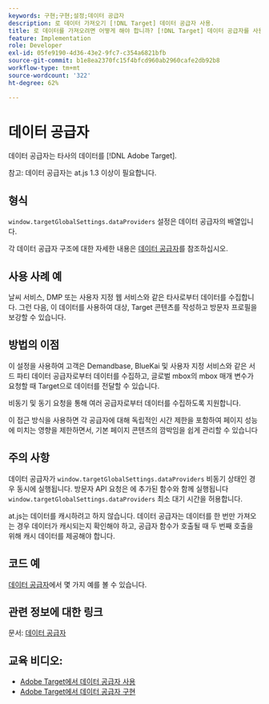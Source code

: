 ```yaml
---
keywords: 구현;구현;설정;데이터 공급자
description: 로 데이터 가져오기 [!DNL Target] 데이터 공급자 사용.
title: 로 데이터를 가져오려면 어떻게 해야 합니까? [!DNL Target] 데이터 공급자를 사용하십니까?
feature: Implementation
role: Developer
exl-id: 05fe9190-4d36-43e2-9fc7-c354a6821bfb
source-git-commit: b1e8ea2370fc15f4bfcd960ab2960cafe2db92b8
workflow-type: tm+mt
source-wordcount: '322'
ht-degree: 62%

---
```


# 데이터 공급자

데이터 공급자는 타사의 데이터를 [!DNL Adobe Target].

참고: 데이터 공급자는 at.js 1.3 이상이 필요합니다.

## 형식

`window.targetGlobalSettings.dataProviders` 설정은 데이터 공급자의 배열입니다.

각 데이터 공급자 구조에 대한 자세한 내용은 [데이터 공급자](https://developer.adobe.com/target/implement/client-side/atjs/atjs-functions/targetglobalsettings/)를 참조하십시오.

## 사용 사례 예

날씨 서비스, DMP 또는 사용자 지정 웹 서비스와 같은 타사로부터 데이터를 수집합니다. 그런 다음, 이 데이터를 사용하여 대상, Target 콘텐츠를 작성하고 방문자 프로필을 보강할 수 있습니다.

## 방법의 이점

이 설정을 사용하여 고객은 Demandbase, BlueKai 및 사용자 지정 서비스와 같은 서드 파티 데이터 공급자로부터 데이터를 수집하고, 글로벌 mbox의 mbox 매개 변수가 요청할 때 Target으로 데이터를 전달할 수 있습니다.

비동기 및 동기 요청을 통해 여러 공급자로부터 데이터를 수집하도록 지원합니다.

이 접근 방식을 사용하면 각 공급자에 대해 독립적인 시간 제한을 포함하여 페이지 성능에 미치는 영향을 제한하면서, 기본 페이지 콘텐츠의 깜박임을 쉽게 관리할 수 있습니다

## 주의 사항

데이터 공급자가 `window.targetGlobalSettings.dataProviders` 비동기 상태인 경우 동시에 실행됩니다. 방문자 API 요청은 에 추가된 함수와 함께 실행됩니다 `window.targetGlobalSettings.dataProviders` 최소 대기 시간을 허용합니다.

at.js는 데이터를 캐시하려고 하지 않습니다. 데이터 공급자는 데이터를 한 번만 가져오는 경우 데이터가 캐시되는지 확인해야 하고, 공급자 함수가 호출될 때 두 번째 호출을 위해 캐시 데이터를 제공해야 합니다.

## 코드 예

[데이터 공급자](https://developer.adobe.com/target/implement/client-side/atjs/atjs-functions/targetglobalsettings/)에서 몇 가지 예를 볼 수 있습니다.

## 관련 정보에 대한 링크

문서: [데이터 공급자](https://developer.adobe.com/target/implement/client-side/atjs/atjs-functions/targetglobalsettings/)

## 교육 비디오:

* [Adobe Target에서 데이터 공급자 사용](https://helpx.adobe.com/kr/target/kt/using/dataProviders-atjs-feature-video-use.html)
* [Adobe Target에서 데이터 공급자 구현](https://helpx.adobe.com/kr/target/kt/using/dataProviders-atjs-technical-video-implement.html)
